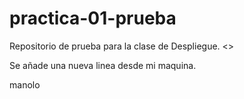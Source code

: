 # practica-01-prueba
Repositorio de prueba para la clase de Despliegue. <>

Se añade una nueva linea desde mi maquina. 

manolo
